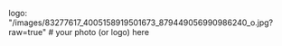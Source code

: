 logo: "/images/83277617_4005158919501673_879449056990986240_o.jpg?raw=true" # your photo (or logo) here
